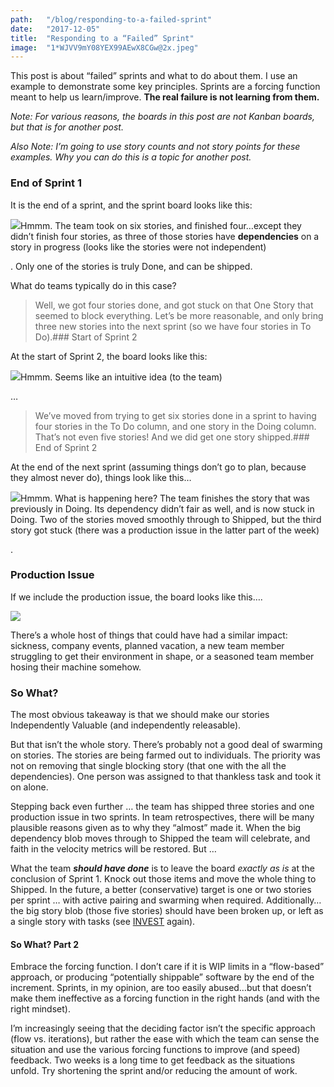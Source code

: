 ```yaml
---
path:	"/blog/responding-to-a-failed-sprint"
date:	"2017-12-05"
title:	"Responding to a “Failed” Sprint"
image:	"1*WJVV9mY08YEX99AEwX8CGw@2x.jpeg"
---
```


This post is about “failed” sprints and what to do about them. I use an example to demonstrate some key principles. Sprints are a forcing function meant to help us learn/improve. **The real failure is not learning from them.**

*Note: For various reasons, the boards in this post are not Kanban boards, but that is for another post.*

*Also Note: I’m going to use story counts and not story points for these examples. Why you can do this is a topic for another post.*

### End of Sprint 1

It is the end of a sprint, and the sprint board looks like this:

![](/images/1*WJVV9mY08YEX99AEwX8CGw@2x.jpeg)Hmmm. The team took on six stories, and finished four…except they didn’t finish four stories, as three of those stories have **dependencies** on a story in progress (looks like the stories were not independent)

. Only one of the stories is truly Done, and can be shipped.

What do teams typically do in this case?


> Well, we got four stories done, and got stuck on that One Story that seemed to block everything. Let’s be more reasonable, and only bring three new stories into the next sprint (so we have four stories in To Do).### Start of Sprint 2

At the start of Sprint 2, the board looks like this:

![](/images/1*hvsRZRtMiKjrnmK8zWQ87w@2x.jpeg)Hmmm. Seems like an intuitive idea (to the team)

 …


> We’ve moved from trying to get six stories done in a sprint to having four stories in the To Do column, and one story in the Doing column. That’s not even five stories! And we did get one story shipped.### End of Sprint 2

At the end of the next sprint (assuming things don’t go to plan, because they almost never do), things look like this…

![](/images/1*ExmHcuQA6sCuW-YhfdGUlw@2x.jpeg)Hmmm. What is happening here? The team finishes the story that was previously in Doing. Its dependency didn’t fair as well, and is now stuck in Doing. Two of the stories moved smoothly through to Shipped, but the third story got stuck (there was a production issue in the latter part of the week)

.

### Production Issue

If we include the production issue, the board looks like this….

![](/images/1*GtCrOlyJqtlw_6ooOkk3Lg@2x.jpeg)

There’s a whole host of things that could have had a similar impact: sickness, company events, planned vacation, a new team member struggling to get their environment in shape, or a seasoned team member hosing their machine somehow.

### So What?

The most obvious takeaway is that we should make our stories Independently Valuable (and independently releasable).

But that isn’t the whole story. There’s probably not a good deal of swarming on stories. The stories are being farmed out to individuals. The priority was not on removing that single blocking story (that one with the all the dependencies). One person was assigned to that thankless task and took it on alone.

Stepping back even further … the team has shipped three stories and one production issue in two sprints. In team retrospectives, there will be many plausible reasons given as to why they “almost” made it. When the big dependency blob moves through to Shipped the team will celebrate, and faith in the velocity metrics will be restored. But …

What the team ***should have done*** is to leave the board *exactly as is* at the conclusion of Sprint 1. Knock out those items and move the whole thing to Shipped. In the future, a better (conservative) target is one or two stories per sprint … with active pairing and swarming when required. Additionally…the big story blob (those five stories) should have been broken up, or left as a single story with tasks (see [INVEST](https://en.m.wikipedia.org/wiki/INVEST_%28mnemonic%29) again).

#### So What? Part 2

Embrace the forcing function. I don’t care if it is WIP limits in a “flow-based” approach, or producing “potentially shippable” software by the end of the increment. Sprints, in my opinion, are too easily abused…but that doesn’t make them ineffective as a forcing function in the right hands (and with the right mindset).

I’m increasingly seeing that the deciding factor isn’t the specific approach (flow vs. iterations), but rather the ease with which the team can sense the situation and use the various forcing functions to improve (and speed) feedback. Two weeks is a long time to get feedback as the situations unfold. Try shortening the sprint and/or reducing the amount of work.

